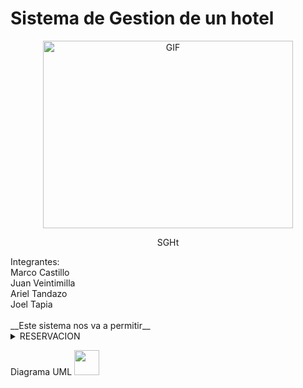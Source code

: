 # Sistema de Gestion de un hotel
<div align="center">
<p><img src="https://github.com/145548109/Sistema-gestion-hotel/assets/166523628/39f576b9-2c23-4f04-bddf-7bf50456d1cc" alt="GIF" width="400" height="300"></p><p><a<br>

SGHt<br>
<div align="left">
Integrantes:<br>
<summary>Marco Castillo
<summary>Juan Veintimilla 
<summary>Ariel Tandazo 
<summary>Joel Tapia<br>
<br>
__Este sistema nos va a permitir__<br>
<details><summary>RESERVACION</summary>
  <summary>Preguntar cuantas personas se van a hospedar
  <summary>Verificar si hay la capacidad para hospedarlos
  <summary>Cheking (cuando ingreasmos al hotel) y chekout(cuando salimos del hotel  
</details>

Diagrama UML 
<img src="https://i.gifer.com/NKM.gif" width="40px"></summary>
 
  
